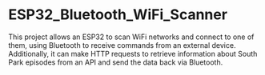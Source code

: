 # ESP32_Bluetooth_WiFi_Scanner
This project allows an ESP32 to scan WiFi networks and connect to one of them, using Bluetooth to receive commands from an external device. Additionally, it can make HTTP requests to retrieve information about South Park episodes from an API and send the data back via Bluetooth.
